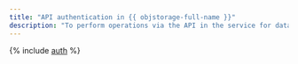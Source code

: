```yaml
---
title: "API authentication in {{ objstorage-full-name }}"
description: "To perform operations via the API in the service for data storage - {{ objstorage-full-name }}, you need to get an IAM token for your account."
---
```


{% include [auth](../../_includes/authentication.md) %}